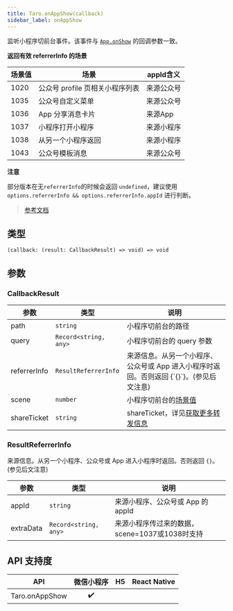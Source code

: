 ```yaml
---
title: Taro.onAppShow(callback)
sidebar_label: onAppShow
---
```


监听小程序切前台事件。该事件与 [`App.onShow`](https://developers.weixin.qq.com/miniprogram/dev/reference/api/App.html#onshowobject-object) 的回调参数一致。

**返回有效 referrerInfo 的场景**

| 场景值 | 场景                            | appId含义  |
| ------ | ------------------------------- | ---------- |
| 1020   | 公众号 profile 页相关小程序列表 | 来源公众号 |
| 1035   | 公众号自定义菜单                | 来源公众号 |
| 1036   | App 分享消息卡片                | 来源App    |
| 1037   | 小程序打开小程序                | 来源小程序 |
| 1038   | 从另一个小程序返回              | 来源小程序 |
| 1043   | 公众号模板消息                  | 来源公众号 |

**注意**

部分版本在无`referrerInfo`的时候会返回 `undefined`，建议使用 `options.referrerInfo && options.referrerInfo.appId` 进行判断。

> [参考文档](https://developers.weixin.qq.com/miniprogram/dev/api/base/app/app-event/wx.onAppShow.html)

## 类型

```tsx
(callback: (result: CallbackResult) => void) => void
```

## 参数

### CallbackResult

<table>
  <thead>
    <tr>
      <th>参数</th>
      <th>类型</th>
      <th>说明</th>
    </tr>
  </thead>
  <tbody>
    <tr>
      <td>path</td>
      <td><code>string</code></td>
      <td>小程序切前台的路径</td>
    </tr>
    <tr>
      <td>query</td>
      <td><code>Record&lt;string, any&gt;</code></td>
      <td>小程序切前台的 query 参数</td>
    </tr>
    <tr>
      <td>referrerInfo</td>
      <td><code>ResultReferrerInfo</code></td>
      <td>来源信息。从另一个小程序、公众号或 App 进入小程序时返回。否则返回 {`{}`}。(参见后文注意)</td>
    </tr>
    <tr>
      <td>scene</td>
      <td><code>number</code></td>
      <td>小程序切前台的<a href="https://developers.weixin.qq.com/miniprogram/dev/framework/app-service/scene.html">场景值</a></td>
    </tr>
    <tr>
      <td>shareTicket</td>
      <td><code>string</code></td>
      <td>shareTicket，详见<a href="https://developers.weixin.qq.com/miniprogram/dev/framework/open-ability/share.html">获取更多转发信息</a></td>
    </tr>
  </tbody>
</table>

### ResultReferrerInfo

来源信息。从另一个小程序、公众号或 App 进入小程序时返回。否则返回 `{}`。(参见后文注意)

<table>
  <thead>
    <tr>
      <th>参数</th>
      <th>类型</th>
      <th>说明</th>
    </tr>
  </thead>
  <tbody>
    <tr>
      <td>appId</td>
      <td><code>string</code></td>
      <td>来源小程序、公众号或 App 的 appId</td>
    </tr>
    <tr>
      <td>extraData</td>
      <td><code>Record&lt;string, any&gt;</code></td>
      <td>来源小程序传过来的数据，scene=1037或1038时支持</td>
    </tr>
  </tbody>
</table>

## API 支持度

| API | 微信小程序 | H5 | React Native |
| :---: | :---: | :---: | :---: |
| Taro.onAppShow | ✔️ |  |  |
